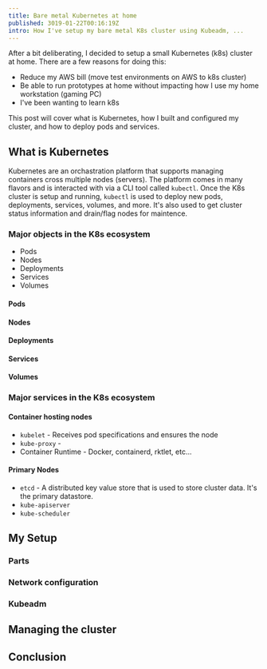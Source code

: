 ```yaml
---
title: Bare metal Kubernetes at home
published: 3019-01-22T00:16:19Z
intro: How I've setup my bare metal K8s cluster using Kubeadm, ...
---
```

After a bit deliberating, I decided to setup a small Kubernetes (k8s) cluster at home. There are a few reasons for doing this:

* Reduce my AWS bill (move test environments on AWS to k8s cluster)
* Be able to run prototypes at home without impacting how I use my home workstation (gaming PC)
* I've been wanting to learn k8s

This post will cover what is Kubernetes, how I built and configured my cluster, and how to deploy pods and services.

## What is Kubernetes

Kubernetes are an orchastration platform that supports managing containers cross multiple nodes (servers). The platform comes in many flavors and is interacted with via a CLI tool called `kubectl`. Once the K8s cluster is setup and running, `kubectl` is used to deploy new pods, deployments, services, volumes, and more. It's also used to get cluster status information and drain/flag nodes for maintence.

### Major objects in the K8s ecosystem

* Pods
* Nodes
* Deployments
* Services
* Volumes

#### Pods

#### Nodes

#### Deployments

#### Services

#### Volumes

### Major services in the K8s ecosystem

#### Container hosting nodes

* `kubelet` - Receives pod specifications and ensures the node
* `kube-proxy` -
* Container Runtime - Docker, containerd, rktlet, etc...

#### Primary Nodes

* `etcd` - A distributed key value store that is used to store cluster data. It's the primary datastore.
* `kube-apiserver`
* `kube-scheduler`

## My Setup

### Parts

### Network configuration

### Kubeadm

## Managing the cluster

## Conclusion

